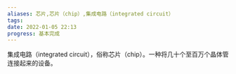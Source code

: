 ```yaml
---
aliases: 芯片,芯片（chip）,集成电路（integrated circuit）
tags: 
date: 2022-01-05 22:13
progress: 基本完成
---
```


集成电路（integrated circuit），俗称芯片（chip）。一种将几十个至百万个晶体管连接起来的设备。